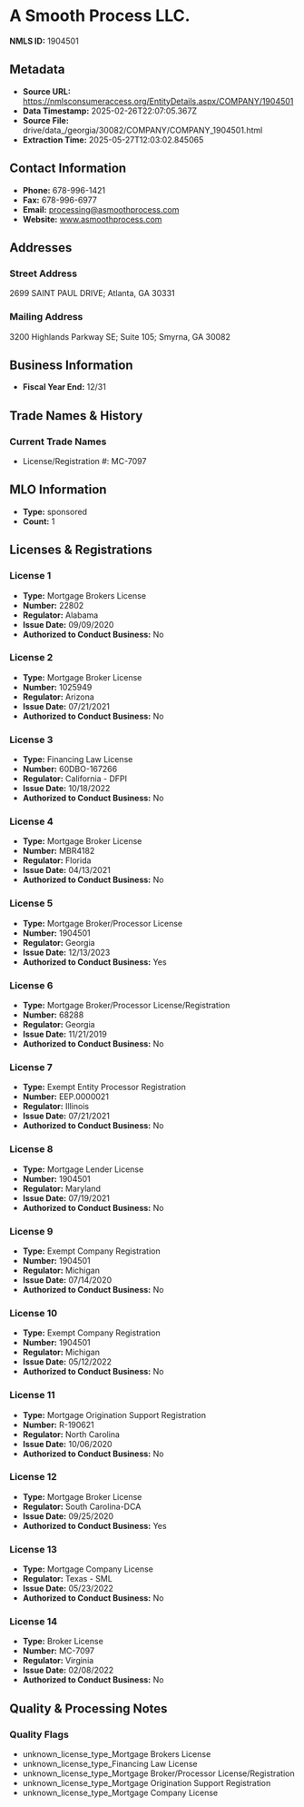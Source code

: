 # A Smooth Process LLC.

**NMLS ID:** 1904501

## Metadata
- **Source URL:** https://nmlsconsumeraccess.org/EntityDetails.aspx/COMPANY/1904501
- **Data Timestamp:** 2025-02-26T22:07:05.367Z
- **Source File:** drive/data_/georgia/30082/COMPANY/COMPANY_1904501.html
- **Extraction Time:** 2025-05-27T12:03:02.845065

## Contact Information
- **Phone:** 678-996-1421
- **Fax:** 678-996-6977
- **Email:** processing@asmoothprocess.com
- **Website:** www.asmoothprocess.com

## Addresses
### Street Address
2699 SAINT PAUL DRIVE; Atlanta, GA 30331

### Mailing Address
3200 Highlands Parkway SE; Suite 105; Smyrna, GA 30082

## Business Information
- **Fiscal Year End:** 12/31

## Trade Names & History
### Current Trade Names
- License/Registration #: MC-7097

## MLO Information
- **Type:** sponsored
- **Count:** 1

## Licenses & Registrations

### License 1
- **Type:** Mortgage Brokers License
- **Number:** 22802
- **Regulator:** Alabama
- **Issue Date:** 09/09/2020
- **Authorized to Conduct Business:** No

### License 2
- **Type:** Mortgage Broker License
- **Number:** 1025949
- **Regulator:** Arizona
- **Issue Date:** 07/21/2021
- **Authorized to Conduct Business:** No

### License 3
- **Type:** Financing Law License
- **Number:** 60DBO-167266
- **Regulator:** California - DFPI
- **Issue Date:** 10/18/2022
- **Authorized to Conduct Business:** No

### License 4
- **Type:** Mortgage Broker License
- **Number:** MBR4182
- **Regulator:** Florida
- **Issue Date:** 04/13/2021
- **Authorized to Conduct Business:** No

### License 5
- **Type:** Mortgage Broker/Processor License
- **Number:** 1904501
- **Regulator:** Georgia
- **Issue Date:** 12/13/2023
- **Authorized to Conduct Business:** Yes

### License 6
- **Type:** Mortgage Broker/Processor License/Registration
- **Number:** 68288
- **Regulator:** Georgia
- **Issue Date:** 11/21/2019
- **Authorized to Conduct Business:** No

### License 7
- **Type:** Exempt Entity Processor Registration
- **Number:** EEP.0000021
- **Regulator:** Illinois
- **Issue Date:** 07/21/2021
- **Authorized to Conduct Business:** No

### License 8
- **Type:** Mortgage Lender License
- **Number:** 1904501
- **Regulator:** Maryland
- **Issue Date:** 07/19/2021
- **Authorized to Conduct Business:** No

### License 9
- **Type:** Exempt Company Registration
- **Number:** 1904501
- **Regulator:** Michigan
- **Issue Date:** 07/14/2020
- **Authorized to Conduct Business:** No

### License 10
- **Type:** Exempt Company Registration
- **Number:** 1904501
- **Regulator:** Michigan
- **Issue Date:** 05/12/2022
- **Authorized to Conduct Business:** No

### License 11
- **Type:** Mortgage Origination Support Registration
- **Number:** R-190621
- **Regulator:** North Carolina
- **Issue Date:** 10/06/2020
- **Authorized to Conduct Business:** No

### License 12
- **Type:** Mortgage Broker License
- **Regulator:** South Carolina-DCA
- **Issue Date:** 09/25/2020
- **Authorized to Conduct Business:** Yes

### License 13
- **Type:** Mortgage Company License
- **Regulator:** Texas - SML
- **Issue Date:** 05/23/2022
- **Authorized to Conduct Business:** No

### License 14
- **Type:** Broker License
- **Number:** MC-7097
- **Regulator:** Virginia
- **Issue Date:** 02/08/2022
- **Authorized to Conduct Business:** No

## Quality & Processing Notes
### Quality Flags
- unknown_license_type_Mortgage Brokers License
- unknown_license_type_Financing Law License
- unknown_license_type_Mortgage Broker/Processor License/Registration
- unknown_license_type_Mortgage Origination Support Registration
- unknown_license_type_Mortgage Company License
